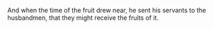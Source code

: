 And when the time of the fruit drew near, he sent his servants to the husbandmen, that they might receive the fruits of it.
